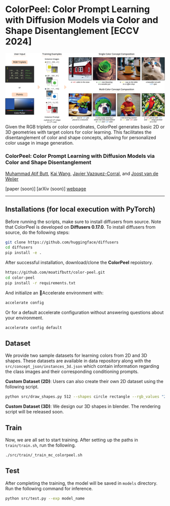 # ColorPeel: Color Prompt Learning with Diffusion Models via  Color and Shape Disentanglement [ECCV 2024]

![teaser](assets/teaser_4.jpg)
Given the RGB triplets or color coordinates, ColorPeel generates basic 2D or 3D geometries with target colors for color learning. This facilitates the disentanglement of color and shape concepts, allowing for personalized color usage in image generation.

### ColorPeel: Color Prompt Learning with Diffusion Models via  Color and Shape Disentanglement
[Muhammad Atif Butt](https://scholar.google.com/citations?user=vf7PeaoAAAAJ&hl=en), [Kai Wang](https://scholar.google.com/citations?user=j14vd0wAAAAJ&hl=en), [Javier Vazquez-Corral](https://scholar.google.com/citations?user=gjnuPMoAAAAJ&hl=en), and [Joost van de Weijer](https://scholar.google.com/citations?user=Gsw2iUEAAAAJ&hl=en)

[paper (soon)] [arXiv (soon)] [webpage](https://moatifbutt.github.io/colorpeel/)

<hr>

## Installations (for local execution with PyTorch)
Before running the scripts, make sure to install diffusers from source. Note that ColorPeel is developed on **Diffusers 0.17.0**.
To install diffusers from source, do the following steps:

```sh
git clone https://github.com/huggingface/diffusers
cd diffusers
pip install -e .
```

After successful installation, download/clone the **ColorPeel** repoistory.

```sh
https://github.com/moatifbutt/color-peel.git
cd color-peel
pip install -r requirements.txt
```

And initialize an 🤗Accelerate environment with:

```sh
accelerate config
```

Or for a default accelerate configuration without answering questions about your environment.

```sh
accelerate config default
```

## Dataset
We provide two sample datasets for learning colors from 2D and 3D shapes. These datasets are available in data repository along with the `src/concept_json/instances_3d.json` which contain information regarding the class images and their corresponding conditioning prompts.

**Custom Dataset (2D)**: Users can also create their own 2D dataset using the following script.

```sh
python src/draw_shapes.py 512 --shapes circle rectangle --rgb_values "235,33,33" "33,235,33" "33,33,235" "235,235,33" --out data/dataset
```
**Custom Dataset (3D)**: We design our 3D shapes in blender. The rendering script will be released soon.

## Train
Now, we are all set to start training. After setting up the paths in `train/train.sh`, run the following.

```sh
./src/train/_train_mc_colorpeel.sh
```

## Test
After completing the training, the model will be saved in `models` directory. Run the following command for inference.

```sh
python src/test.py --exp model_name
```
